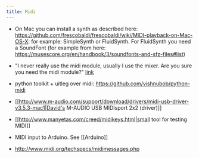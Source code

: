 ```yaml
---
title: Midi
---
```


* On Mac you can install a synth as described here: https://github.com/frescobaldi/frescobaldi/wiki/MIDI-playback-on-Mac-OS-X: for example: SimpleSynth or FluidSynth. For FluidSynth you need a SoundFont (for example from here: https://musescore.org/en/handbook/3/soundfonts-and-sfz-files#list)
* "I never really use the midi module, usually I use the mixer. Are you sure you need the midi module?" [link]([url](https://stackoverflow.com/questions/33577001/pygame-midi-midiexception-device-id-invalid-out-of-range))


* python toolkit + uitleg over midi: https://github.com/vishnubob/python-midi
* [[http://www.m-audio.com/support/download/drivers/midi-usb-driver-v3.5.3-mac1|David's M-AUDIO USB MIDIsport 2x2 (driver)]]
* [[http://www.manyetas.com/creed/midikeys.html|small tool for testing MIDI]]
* MIDI input to Arduino. See [[Arduino]]
* http://www.midi.org/techspecs/midimessages.php
